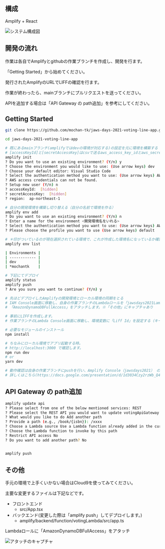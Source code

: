 ## 構成
Amplify + React

![システム構成図](https://qiita-image-store.s3.ap-northeast-1.amazonaws.com/0/121860/6956320d-9bb3-c7d8-d6b9-4e5d595001ff.png)

## 開発の流れ

作業は各自でAmplifyとgithubの作業ブランチを作成し、開発を行ます。

「Getting Started」から始めてください。

発行されたAmplifyのURLでLIFFの確認を行ます。

作業が終わったら、mainブランチにプルリクエストを送ってください。

APIを追加する場合は「API Gateway の path追加」を参考にしてください。

## Getting Started

```bash
git clone https://github.com/mochan-tk/jaws-days-2021-voting-line-app.git

cd jaws-days-2021-voting-line-app

# 既にあるmainブランチ(amplifyではdevの環境が対応する)の設定を元に環境を構築する
# [accessKeyId]と[secretAccessKey]はcsvで送るaws_access_key_idとaws_secret_access_keyを入力
amplify init
? Do you want to use an existing environment? (Y/n) y
? Choose the environment you would like to use: (Use arrow keys) dev
? Choose your default editor: Visual Studio Code
? Select the authentication method you want to use: (Use arrow keys) AWS profile
? AWS access credentials can not be found.
? Setup new user (Y/n) n
? accessKeyId:  [hidden] 
? secretAccessKey:  [hidden]   
? region:  ap-northeast-1

# 自分の開発環境を構築し切り替える（自分の名前で環境を作る）
amplify env add
? Do you want to use an existing environment? (Y/n) n
? Enter a name for the environment <開発環境名をいれる>
? Select the authentication method you want to use: (Use arrow keys) AWS profile 
? Please choose the profile you want to use (Use arrow keys) default

# ＊印がついているのが現在選択されている環境で、これが作成した環境名になっているか確認する
amplify env list

| Environments |
| ------------ |
| dev          |
| *mochantk    |

# 下記にてデプロイ
amplify status
amplify push
? Are you sure you want to continue? (Y/n) y

# 先ほどデプロイしたAmplifyの開発環境とローカル環境の同期をとる
# IAM Console画面に移動し、自身の作業ブランチのLambdaロールを「jawsdays2021LambdaRolee8758f90-」で検索します。
# 「AmazonDynamoDBFullAccess」をアタッチします。※「その他」にキャプチャあり

# 事前にLIFFを作成します。
# 作業ブランチのLambda Console画面に移動し、環境変数に「Liff Id」を設定する（キー：LIFF_ID）

# 必要なモジュールのインストール
npm install

# ちなみにローカル環境でアプリ起動する時。
# http://localhost:3000 で確認します。
npm run dev
# or
yarn dev

# 動作確認は自身の作業ブランチにpushを行い、Amplify Console（jawsdays2021） の Frontend environmentsにて[ブランチの接続]を行います。
# 詳しくはこちら(https://docs.google.com/presentation/d/1d3034Czy2rzWb_Q4KWs8T41BqG2l0ZkNblO6DbBrbMQ/edit?usp=sharing)


```

## API Gateway の path追加

```bash
amplify update api
? Please select from one of the below mentioned services: REST
? Please select the REST API you would want to update votingApiGateway
? What would you like to do Add another path
? Provide a path (e.g., /book/{isbn}): /xxxx
? Choose a Lambda source Use a Lambda function already added in the current Amplify project
? Choose the Lambda function to invoke by this path 
? Restrict API access No
? Do you want to add another path? No


amplify push

```

## その他
手元の環境で上手くいかない場合はCloud9を使ってみてください。

主要な変更するファイルは下記などです。

- フロントエンド
    - src/App.tsx
- バックエンド(変更した際は「amplify push」してデプロイします。)
    - amplify/backend/function/votingLambda/src/app.ts


Lambdaロールに「AmazonDynamoDBFullAccess」をアタッチ

![アタッチのキャプチャ](https://qiita-image-store.s3.ap-northeast-1.amazonaws.com/0/121860/ca824e88-8974-5c8e-fd3b-b6aafe804ba2.png)